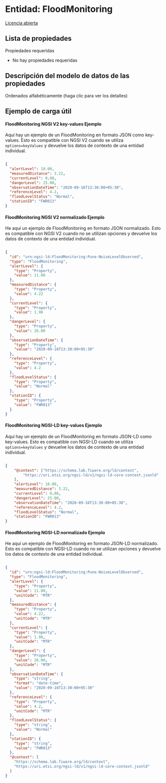 Entidad: FloodMonitoring  
========================  
[Licencia abierta](https://github.com/smart-data-models//dataModel.Environment/blob/master/FloodMonitoring/LICENSE.md)  

## Lista de propiedades  

Propiedades requeridas  
- No hay propiedades requeridas  ## Descripción del modelo de datos de las propiedades  
Ordenados alfabéticamente (haga clic para ver los detalles)  
## Ejemplo de carga útil  
#### FloodMonitoring NGSI V2 key-values Ejemplo  
Aquí hay un ejemplo de un FloodMonitoring en formato JSON como key-values. Esto es compatible con NGSI V2 cuando se utiliza `options=keyValues` y devuelve los datos de contexto de una entidad individual.  
```json  
{  
  "alertLevel": 10.00,  
  "measuredDistance": 3.22,  
  "currentLevel": 0.98,  
  "dangerLevel": 25.00,  
  "observationDateTime": "2020-09-16T13:30:00+05:30",  
  "referenceLevel": 4.2,  
  "floodLevelStatus": "Normal",  
  "stationID": "FWR013"  
}  
```  
#### FloodMonitoring NGSI V2 normalizado Ejemplo  
He aquí un ejemplo de FloodMonitoring en formato JSON normalizado. Esto es compatible con NGSI V2 cuando no se utilizan opciones y devuelve los datos de contexto de una entidad individual.  
```json  
{  
  "id": "urn:ngsi-ld:FloodMonitoring:Pune-NoiseLevelObserved",  
  "type": "FloodMonitoring",  
  "alertLevel": {  
    "type": "Property",  
    "value": 11.00  
  },  
  "measuredDistance": {  
    "type": "Property",  
    "value": 4.22  
  },  
  "currentLevel": {  
    "type": "Property",  
    "value": 1.98  
  },  
  "dangerLevel": {  
    "type": "Property",  
    "value": 26.00  
  },  
  "observationDateTime": {  
    "type": "Property",  
    "value": "2020-09-16T13:30:00+05:30"  
  },  
  "referenceLevel": {  
    "type": "Property",  
    "value": 4.2  
  },  
  "floodLevelStatus": {  
    "type": "Property",  
    "value": "Normal"  
  },  
  "stationID": {  
    "type": "Property",  
    "value": "FWR013"  
  }  
}  
```  
#### FloodMonitoring NGSI-LD key-values Ejemplo  
Aquí hay un ejemplo de un FloodMonitoring en formato JSON-LD como key-values. Esto es compatible con NGSI-LD cuando se utiliza `options=keyValues` y devuelve los datos de contexto de una entidad individual.  
```json  
{  
	"@context": ["https://schema.lab.fiware.org/ld/context",  
		"https://uri.etsi.org/ngsi-ld/v1/ngsi-ld-core-context.jsonld"  
	],  
	"alertLevel": 10.00,  
	"measuredDistance": 3.22,  
	"currentLevel": 0.98,  
	"dangerLevel": 25.00,  
	"observationDateTime": "2020-09-16T13:30:00+05:30",  
	"referenceLevel": 4.2,  
	"floodLevelStatus": "Normal",  
	"stationID": "FWR013"  
}  
```  
#### FloodMonitoring NGSI-LD normalizado Ejemplo  
He aquí un ejemplo de FloodMonitoring en formato JSON-LD normalizado. Esto es compatible con NGSI-LD cuando no se utilizan opciones y devuelve los datos de contexto de una entidad individual.  
```json  
{  
  "id": "urn:ngsi-ld:FloodMonitoring:Pune-NoiseLevelObserved",  
  "type": "FloodMonitoring",  
  "alertLevel": {  
    "type": "Property",  
    "value": 11.00,  
    "unitCode": "MTR"  
  },  
  "measuredDistance": {  
    "type": "Property",  
    "value": 4.22,  
    "unitCode": "MTR"  
  },  
  "currentLevel": {  
    "type": "Property",  
    "value": 1.98,  
    "unitCode": "MTR"  
  },  
  "dangerLevel": {  
    "type": "Property",  
    "value": 26.00,  
    "unitCode": "MTR"  
  },  
  "observationDateTime": {  
    "type": "string",  
    "format": "date-time",  
    "value": "2020-09-16T13:30:00+05:30"  
  },  
  "referenceLevel": {  
    "type": "Property",  
    "value": 4.2,  
    "unitCode": "MTR"  
  },  
  "floodLevelStatus": {  
    "type": "string",  
    "value": "Normal"  
  },  
  "stationID": {  
    "type": "string",  
    "value": "FWR013"  
  },  
  "@context": [  
    "https://schema.lab.fiware.org/ld/context",  
    "https://uri.etsi.org/ngsi-ld/v1/ngsi-ld-core-context.jsonld"  
  ]  
}  
```  
